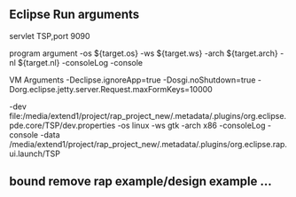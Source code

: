 Eclipse Run arguments
-------------------------------------------------------------------------------------
servlet TSP,port 9090

program argument
-os ${target.os} -ws ${target.ws} -arch ${target.arch} -nl ${target.nl} -consoleLog -console

VM Arguments
-Declipse.ignoreApp=true -Dosgi.noShutdown=true -Dorg.eclipse.jetty.server.Request.maxFormKeys=10000


-dev file:/media/extend1/project/rap_project_new/.metadata/.plugins/org.eclipse.pde.core/TSP/dev.properties -os linux -ws gtk -arch x86 -consoleLog -console -data /media/extend1/project/rap_project_new/.metadata/.plugins/org.eclipse.rap.ui.launch/TSP

bound remove rap example/design example ...
---------------------------------------------------------------------------------------


  
